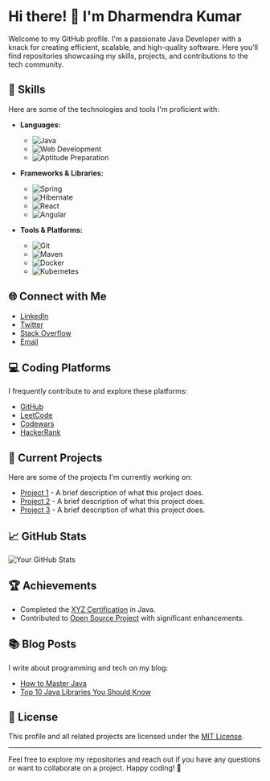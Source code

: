 # Hi there! 👋 I'm Dharmendra Kumar

Welcome to my GitHub profile. I'm a passionate Java Developer with a knack for creating efficient, scalable, and high-quality software. Here you'll find repositories showcasing my skills, projects, and contributions to the tech community.

## 🚀 Skills

Here are some of the technologies and tools I'm proficient with:

- **Languages:**
  - ![Java](https://img.shields.io/badge/-Java-orange)
  - ![Web Development](https://img.shields.io/badge/-Python-blue)
  - ![Aptitude Preparation](https://img.shields.io/badge/-SQL-lightgrey)

- **Frameworks & Libraries:**
  - ![Spring](https://img.shields.io/badge/-Spring-brightgreen)
  - ![Hibernate](https://img.shields.io/badge/-Hibernate-red)
  - ![React](https://img.shields.io/badge/-React-blue)
  - ![Angular](https://img.shields.io/badge/-Angular-red)

- **Tools & Platforms:**
  - ![Git](https://img.shields.io/badge/-Git-orange)
  - ![Maven](https://img.shields.io/badge/-Maven-yellow)
  - ![Docker](https://img.shields.io/badge/-Docker-blue)
  - ![Kubernetes](https://img.shields.io/badge/-Kubernetes-green)

## 🌐 Connect with Me

- [LinkedIn](https://www.linkedin.com/in/yourprofile)
- [Twitter](https://twitter.com/yourhandle)
- [Stack Overflow](https://stackoverflow.com/users/youruserid)
- [Email](mailto:youremail@example.com)

## 💻 Coding Platforms

I frequently contribute to and explore these platforms:

- [GitHub](https://github.com/yourusername)
- [LeetCode](https://leetcode.com/yourprofile)
- [Codewars](https://www.codewars.com/users/yourusername)
- [HackerRank](https://www.hackerrank.com/yourusername)

## 🔧 Current Projects

Here are some of the projects I'm currently working on:

- [Project 1](https://github.com/yourusername/project1) - A brief description of what this project does.
- [Project 2](https://github.com/yourusername/project2) - A brief description of what this project does.
- [Project 3](https://github.com/yourusername/project3) - A brief description of what this project does.

## 📈 GitHub Stats

![Your GitHub Stats](https://github-readme-stats.vercel.app/api?username=yourusername&show_icons=true&count_private=true&hide_title=false&hide=prs&theme=radical)

## 🏆 Achievements

- Completed the [XYZ Certification](https://example.com) in Java.
- Contributed to [Open Source Project](https://github.com/opensource/project) with significant enhancements.

## 📚 Blog Posts

I write about programming and tech on my blog:

- [How to Master Java](https://medium.com/@yourprofile/how-to-master-java-12345)
- [Top 10 Java Libraries You Should Know](https://medium.com/@yourprofile/top-10-java-libraries-you-should-know-67890)

## 📝 License

This profile and all related projects are licensed under the [MIT License](https://opensource.org/licenses/MIT).

---

Feel free to explore my repositories and reach out if you have any questions or want to collaborate on a project. Happy coding! 🚀


